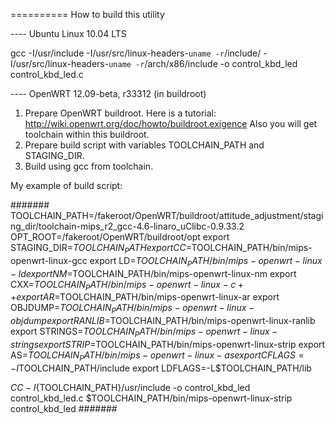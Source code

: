 
========== How to build this utility

---- Ubuntu Linux 10.04 LTS

gcc -I/usr/include -I/usr/src/linux-headers-`uname -r`/include/ -I/usr/src/linux-headers-`uname -r`/arch/x86/include -o control_kbd_led control_kbd_led.c

---- OpenWRT 12.09-beta, r33312 (in buildroot)

1. Prepare OpenWRT buildroot.
   Here is a tutorial: http://wiki.openwrt.org/doc/howto/buildroot.exigence
   Also you will get toolchain within this buildroot.
2. Prepare build script with variables TOOLCHAIN_PATH and STAGING_DIR.
3. Build using gcc from toolchain.

My example of build script:

#######
TOOLCHAIN_PATH=/fakeroot/OpenWRT/buildroot/attitude_adjustment/staging_dir/toolchain-mips_r2_gcc-4.6-linaro_uClibc-0.9.33.2
OPT_ROOT=/fakeroot/OpenWRT/buildroot/opt
export STAGING_DIR=$TOOLCHAIN_PATH
export CC=$TOOLCHAIN_PATH/bin/mips-openwrt-linux-gcc
export LD=$TOOLCHAIN_PATH/bin/mips-openwrt-linux-ld
export NM=$TOOLCHAIN_PATH/bin/mips-openwrt-linux-nm
export CXX=$TOOLCHAIN_PATH/bin/mips-openwrt-linux-c++
export AR=$TOOLCHAIN_PATH/bin/mips-openwrt-linux-ar
export OBJDUMP=$TOOLCHAIN_PATH/bin/mips-openwrt-linux-objdump
export RANLIB=$TOOLCHAIN_PATH/bin/mips-openwrt-linux-ranlib
export STRINGS=$TOOLCHAIN_PATH/bin/mips-openwrt-linux-strings
export STRIP=$TOOLCHAIN_PATH/bin/mips-openwrt-linux-strip
export AS=$TOOLCHAIN_PATH/bin/mips-openwrt-linux-as
export CFLAGS=-I$TOOLCHAIN_PATH/include
export LDFLAGS=-L$TOOLCHAIN_PATH/lib

$CC -I${TOOLCHAIN_PATH}/usr/include -o control_kbd_led control_kbd_led.c
$TOOLCHAIN_PATH/bin/mips-openwrt-linux-strip control_kbd_led
#######
